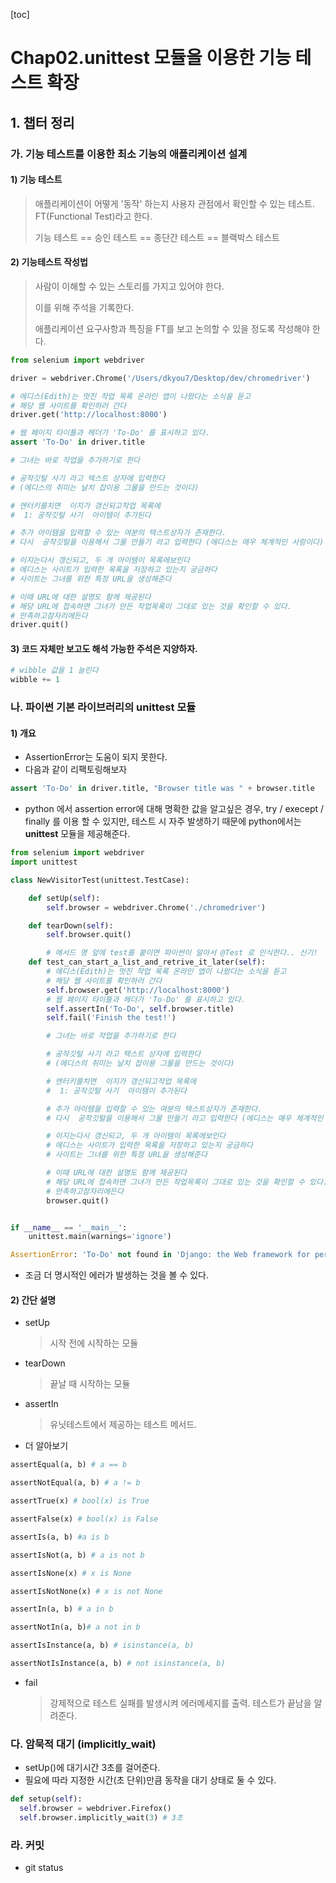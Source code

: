 [toc]

# Chap02.unittest 모듈을 이용한 기능 테스트 확장

## 1. 챕터 정리

### 가. 기능 테스트를 이용한 최소 기능의 애플리케이션 설계

#### 1) 기능 테스트

> 애플리케이션이 어떻게 '동작' 하는지 사용자 관점에서 확인할 수 있는 테스트. FT(Functional Test)라고 한다.
>
> 기능 테스트 == 승인 테스트 == 종단간 테스트 == 블랙박스 테스트

#### 2) 기능테스트 작성법

> 사람이 이해할 수 있는 스토리를 가지고 있어야 한다.
>
> 이를 위해 주석을 기록한다.
>
> 애플리케이션 요구사항과 특징을 FT를 보고 논의할 수 있을 정도록 작성해야 한다.

```python
from selenium import webdriver

driver = webdriver.Chrome('/Users/dkyou7/Desktop/dev/chromedriver')

# 에디스(Edith)는 멋진 작업 목록 온라인 앱이 나왔다는 소식을 듣고
# 해당 웹 사이트를 확인하러 간다
driver.get('http://localhost:8000')

# 웹 페이지 타이틀과 헤더가 'To-Do' 를 표시하고 있다.
assert 'To-Do' in driver.title

# 그녀는 바로 작업을 추가하기로 한다

# 공작깃털 사기 라고 텍스트 상자에 입력한다
# (에디스의 취미는 날치 잡이용 그물을 만드는 것이다)

# 엔터키를치면  이지가 갱신되고작업 목록에
#  1: 공작깃털 사기  아이템이 추가된다

# 추가 아이템을 입력할 수 있는 여분의 텍스트상자가 존재한다.
# 다시  공작깃털을 이용해서 그물 만들기 라고 입력한다 (에디스는 매우 체계적인 사람이다)

# 이지는다시 갱신되고, 두 개 아이템이 목록에보인다
# 에디스는 사이트가 입력한 목록을 저장하고 있는지 궁금하다
# 사이트는 그녀를 위한 특정 URL을 생성해준다

# 이때 URL에 대한 설명도 함께 제공된다
# 해당 URL에 접속하면 그녀가 만든 작업목록이 그대로 있는 것을 확인할 수 있다.
# 만족하고잠자리에든다
driver.quit()
```

#### 3) 코드 자체만 보고도 해석 가능한 주석은 지양하자.

```python
# wibble 값을 1 늘린다 
wibble += 1
```

### 나. 파이썬 기본 라이브러리의 unittest 모듈

#### 1) 개요

- AssertionError는 도움이 되지 못한다.
- 다음과 같이 리팩토링해보자

```python
assert 'To-Do' in driver.title, "Browser title was " + browser.title
```

- python 에서 assertion error에 대해 명확한 값을 알고싶은 경우, try / execept / finally 를 이용 할 수 있지만, 테스트 시 자주 발생하기 때문에 python에서는 **unittest** 모듈을 제공해준다.

```python
from selenium import webdriver
import unittest

class NewVisitorTest(unittest.TestCase):

    def setUp(self):
        self.browser = webdriver.Chrome('./chromedriver')

    def tearDown(self):
        self.browser.quit()

        # 메서드 명 앞에 test를 붙이면 파이썬이 알아서 @Test 로 인식한다.. 신기!
    def test_can_start_a_list_and_retrive_it_later(self):
        # 에디스(Edith)는 멋진 작업 목록 온라인 앱이 나왔다는 소식을 듣고
        # 해당 웹 사이트를 확인하러 간다
        self.browser.get('http://localhost:8000')
        # 웹 페이지 타이틀과 헤더가 'To-Do' 를 표시하고 있다.
        self.assertIn('To-Do', self.browser.title)
        self.fail('Finish the test!')

        # 그녀는 바로 작업을 추가하기로 한다

        # 공작깃털 사기 라고 텍스트 상자에 입력한다
        # (에디스의 취미는 날치 잡이용 그물을 만드는 것이다)

        # 엔터키를치면  이지가 갱신되고작업 목록에
        #  1: 공작깃털 사기  아이템이 추가된다

        # 추가 아이템을 입력할 수 있는 여분의 텍스트상자가 존재한다.
        # 다시  공작깃털을 이용해서 그물 만들기 라고 입력한다 (에디스는 매우 체계적인 사람이다)

        # 이지는다시 갱신되고, 두 개 아이템이 목록에보인다
        # 에디스는 사이트가 입력한 목록을 저장하고 있는지 궁금하다
        # 사이트는 그녀를 위한 특정 URL을 생성해준다

        # 이때 URL에 대한 설명도 함께 제공된다
        # 해당 URL에 접속하면 그녀가 만든 작업목록이 그대로 있는 것을 확인할 수 있다.
        # 만족하고잠자리에든다
        browser.quit()


if __name__ == '__main__':
    unittest.main(warnings='ignore')
```

```python
AssertionError: 'To-Do' not found in 'Django: the Web framework for perfectionists with deadlines.'
```

- 조금 더 명시적인 에러가 발생하는 것을 볼 수 있다.

#### 2) 간단 설명

- setUp

  > 시작 전에 시작하는 모듈

- tearDown

  > 끝날 때 시작하는 모듈

- assertIn

  > 유닛테스트에서 제공하는 테스트 메서드.

- 더 알아보기

```python
assertEqual(a, b) # a == b

assertNotEqual(a, b) # a != b

assertTrue(x) # bool(x) is True

assertFalse(x) # bool(x) is False

assertIs(a, b) #a is b

assertIsNot(a, b) # a is not b

assertIsNone(x) # x is None

assertIsNotNone(x) # x is not None

assertIn(a, b) # a in b

assertNotIn(a, b)# a not in b

assertIsInstance(a, b) # isinstance(a, b)

assertNotIsInstance(a, b) # not isinstance(a, b)
```

- fail

  > 강제적으로 테스트 실패를 발생시켜 에러메세지를 출력. 테스트가 끝남을 알려준다.

### 다. 암묵적 대기 (implicitly_wait)

- setUp()에 대기시간 3초를 걸어준다.
- 필요에 따라 지정한 시간(초 단위)만큼 동작을 대기 상태로 둘 수 있다.

```python
def setup(self):
  self.browser = webdriver.Firefox() 
  self.browser.implicitly_wait(3) # 3초
```

### 라. 커밋

- git status



##### 

